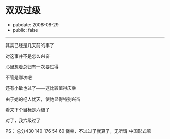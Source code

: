 # 双双过级

- pubdate: 2008-08-29
- public: false

--------------------------


其实已经是几天前的事了

对这事并不是怎么兴奋

心里想着总归有一次要过得

不管是哪次吧

还有小敏也过了——这比较值得庆幸

由于她的杞人忧天，使她显得特别兴奋

看来下个目标是六级了

对了，我六级过了

PS： 总分430
140 176 54 60
侥幸，不过过了就算了，无所谓
中国形式嘛
